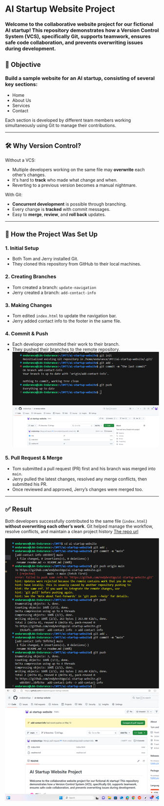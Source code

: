 # AI Startup Website Project

### Welcome to the collaborative website project for our fictional AI startup! This repository demonstrates how a **Version Control System (VCS)**, specifically **Git**, supports teamwork, ensures safe code collaboration, and prevents overwriting issues during development.

## 🧠 Objective

### Build a sample website for an AI startup, consisting of several key sections:
- Home
- About Us
- Services
- Contact

Each section is developed by different team members working simultaneously using Git to manage their contributions.

---

## 🛠️ Why Version Control?

Without a VCS:
- Multiple developers working on the same file may **overwrite** each other’s changes.
- It's hard to **track** who made what change and when.
- Reverting to a previous version becomes a manual nightmare.

With Git:
- **Concurrent development** is possible through branching.
- Every change is **tracked** with commit messages.
- Easy to **merge**, **review**, and **roll back** updates.

---

## 🔁 How the Project Was Set Up

### 1. Initial Setup
- Both Tom and Jerry installed Git.
- They cloned this repository from GitHub to their local machines.
  
### 2. Creating Branches
- Tom created a branch: `update-navigation`
- Jerry created a branch: `add-contact-info`

### 3. Making Changes
- Tom edited `index.html` to update the navigation bar.
- Jerry added contact info to the footer in the same file.

### 4. Commit & Push
- Each developer committed their work to their branch.
- They pushed their branches to the remote repository.
![Alt Text](img/git_a.png)
![Alt Text](img/git_b.png)

### 5. Pull Request & Merge
- Tom submitted a pull request (PR) first and his branch was merged into `main`.
- Jerry pulled the latest changes, resolved any merge conflicts, then submitted his PR.
- Once reviewed and approved, Jerry’s changes were merged too.

---

## ✅ Result

Both developers successfully contributed to the same file (`index.html`) **without overwriting each other’s work**. Git helped manage the workflow, resolve conflicts, and maintain a clean project history                                                                                                                                                                                                                                                                                                                                                                                                                                                                                                                             [The repo url](https://github.com/endybestUgo/ai-startup-website.git)

![Alt Text](img/git_1.png)
![Alt Text](img/git_2.png)


